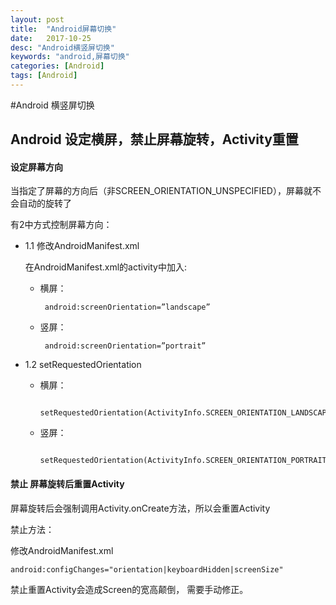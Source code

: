 ```yaml
---
layout: post
title:  "Android屏幕切换"
date:   2017-10-25
desc: "Android横竖屏切换"
keywords: "android,屏幕切换"
categories: [Android]
tags: [Android]
---
```


#Android 横竖屏切换

## Android 设定横屏，禁止屏幕旋转，Activity重置
	
#### 设定屏幕方向

当指定了屏幕的方向后（非SCREEN_ORIENTATION_UNSPECIFIED），屏幕就不会自动的旋转了

有2中方式控制屏幕方向：

* 1.1 修改AndroidManifest.xml
	
	在AndroidManifest.xml的activity中加入:

	 * 横屏：
	 
         	android:screenOrientation=”landscape”

	 * 竖屏：
	 
     		android:screenOrientation=”portrait”

* 1.2 setRequestedOrientation
  
	* 横屏：
	
			setRequestedOrientation(ActivityInfo.SCREEN_ORIENTATION_LANDSCAPE);

	* 竖屏：
		
			setRequestedOrientation(ActivityInfo.SCREEN_ORIENTATION_PORTRAIT);





#### 禁止 屏幕旋转后重置Activity

屏幕旋转后会强制调用Activity.onCreate方法，所以会重置Activity

禁止方法：

修改AndroidManifest.xml

	android:configChanges="orientation|keyboardHidden|screenSize"  
禁止重置Activity会造成Screen的宽高颠倒， 需要手动修正。

